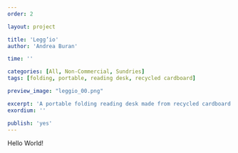 ```yaml
---
order: 2

layout: project

title: 'Legg’io'
author: 'Andrea Buran'

time: ''

categories: [All, Non-Commercial, Sundries]
tags: [folding, portable, reading desk, recycled cardboard]

preview_image: "leggio_00.png"

excerpt: 'A portable folding reading desk made from recycled cardboard.'
exordium: ''

publish: 'yes'
---
```


Hello World!